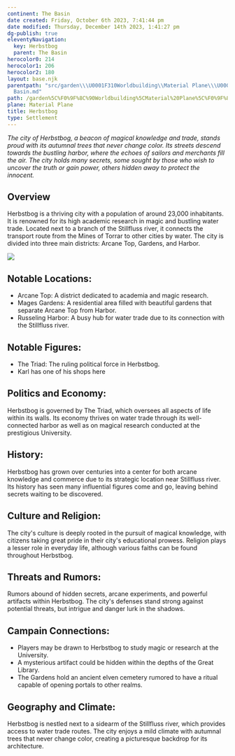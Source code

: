 ```yaml
---
continent: The Basin
date created: Friday, October 6th 2023, 7:41:44 pm
date modified: Thursday, December 14th 2023, 1:41:27 pm
dg-publish: true
eleventyNavigation:
  key: Herbstbog
  parent: The Basin
herocolor0: 214
herocolor1: 206
herocolor2: 180
layout: base.njk
parentpath: "src/garden\\\U0001F310Worldbuilding\\Material Plane\\\U0001F3DE️The Basin/The
  Basin.md"
path: /garden%5C%F0%9F%8C%90Worldbuilding%5CMaterial%20Plane%5C%F0%9F%8F%9E%EF%B8%8FThe%20Basin%5CRegions%5CHerbstbog/
plane: Material Plane
title: Herbstbog
type: Settlement
---
```


*The city of Herbstbog, a beacon of magical knowledge and trade, stands proud with its autumnal trees that never change color. Its streets descend towards the bustling harbor, where the echoes of sailors and merchants fill the air. The city holds many secrets, some sought by those who wish to uncover the truth or gain power, others hidden away to protect the innocent.*

## Overview

Herbstbog is a thriving city with a population of around 23,000 inhabitants. It is renowned for its high academic research in magic and bustling water trade. Located next to a branch of the Stillfluss river, it connects the transport route from the Mines of Torrar to other cities by water. The city is divided into three main districts: Arcane Top, Gardens, and Harbor.

![](/static/Herbstbog_map.png)

## Notable Locations:
- Arcane Top: A district dedicated to academia and magic research.
- Mages Gardens: A residential area filled with beautiful gardens that separate Arcane Top from Harbor.
- Russeling Harbor: A busy hub for water trade due to its connection with the Stillfluss river.

## Notable Figures:
- The Triad: The ruling political force in Herbstbog.
- Karl has one of his shops here

## Politics and Economy:

Herbstbog is governed by The Triad, which oversees all aspects of life within its walls. Its economy thrives on water trade through its well-connected harbor as well as on magical research conducted at the prestigious University.

## History:

Herbstbog has grown over centuries into a center for both arcane knowledge and commerce due to its strategic location near Stillfluss river. Its history has seen many influential figures come and go, leaving behind secrets waiting to be discovered.

## Culture and Religion:

The city's culture is deeply rooted in the pursuit of magical knowledge, with citizens taking great pride in their city's educational prowess. Religion plays a lesser role in everyday life, although various faiths can be found throughout Herbstbog.

## Threats and Rumors:

Rumors abound of hidden secrets, arcane experiments, and powerful artifacts within Herbstbog. The city's defenses stand strong against potential threats, but intrigue and danger lurk in the shadows.

## Campain Connections:
- Players may be drawn to Herbstbog to study magic or research at the University.
- A mysterious artifact could be hidden within the depths of the Great Library.
- The Gardens hold an ancient elven cemetery rumored to have a ritual capable of opening portals to other realms.

## Geography and Climate:

Herbstbog is nestled next to a sidearm of the Stillfluss river, which provides access to water trade routes. The city enjoys a mild climate with autumnal trees that never change color, creating a picturesque backdrop for its architecture.